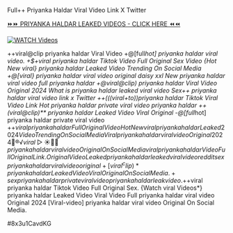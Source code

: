 Full++ Priyanka Haldar Viral Video Link X Twitter


[⏩⏩ PRIYANKA HALDAR LEAKED VIDEOS - CLICK HERE ⏪⏪](https://mov24.shop/watch/priyanka+haldar)

[![WATCH Videos](https://i.imgur.com/dJHk4Zq.gif)](https://mov24.shop/watch/priyanka+haldar)




























++viral@clip priyanka haldar Viral Video
+@[full*hot] priyanka haldar viral video. +$+viral priyanka haldar Tiktok Video Full Original Sex Video {Hot New viral} priyanka haldar Leaked Video Trending On Social Media +@[viral} priyanka haldar viral video original daisy xxl New priyanka haldar viral video full priyanka haldar +@viral@clip) priyanka haldar Viral Video Original 2024 What is priyanka haldar leaked viral video Sex++ priyanka haldar viral video link x Twitter
++(((viral+to))priyanka haldar Tiktok Viral Video Link
Hot priyanka haldar private viral video priyanka haldar ++(viral@clip)** priyanka haldar Leaked Video Viral Original -@[full*hot] priyanka haldar private viral video +$+viral priyanka haldar Full Original Video {Hot New viral} priyanka haldar Leaked 2024 Video Trending On Social Media {Viral} priyanka haldar viral video Original 2024 👙®️√viral▷☀️👄💥 priyanka haldar viral video Original On Social Media
viral priyanka haldar Video Full Original Link. Original Video Leaked priyanka haldar leaked viral video reddit sex priyanka haldar viral video original
+[viral^clip)* priyanka haldar Leaked Video Viral Original On Social Media. +%+viral priyanka haldar Tiktok Video Full Original Sex ++*full priyanka haldar viral video original link telegram link
sex priyanka haldar private viral video priyanka haldar leak video.
+$+viral priyanka haldar Tiktok Video Full Original Sex. {Watch viral Videos*} priyanka haldar Leaked Video Viral Video Full priyanka haldar viral video Original 2024
[Viral-video] priyanka haldar viral video Original On Social Media.


#8x3u1CavdKG